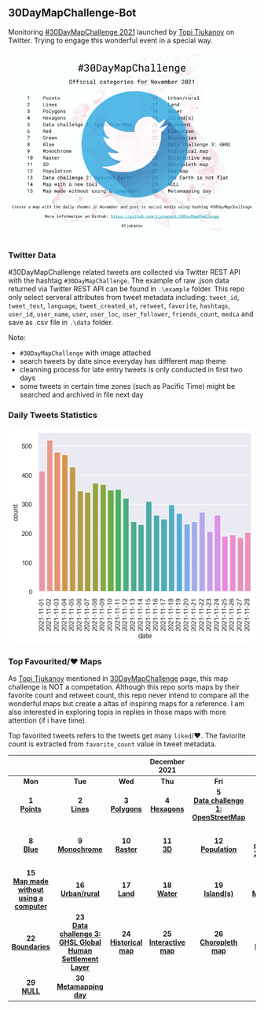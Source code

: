 ## 30DayMapChallenge-Bot
Monitoring [#30DayMapChallenge 2021](https://github.com/tjukanovt/30DayMapChallenge) launched by [Topi Tjukanov](https://twitter.com/tjukanov) on Twitter. Trying to engage this wonderful event in a special way. 

![images](./static/logo-2021.png)

### Twitter Data
#30DayMapChallenge related tweets are collected via Twitter REST API with the hashtag `#30DayMapChallenge`. The example of raw .json data returned via Twitter REST API can be found in `.\example` folder. This repo only select serveral attributes from tweet metadata including: `tweet_id`, `tweet_text`, `language`, `tweet_created_at`, `retweet`, `favorite`, `hashtags`, `user_id`, `user_name`, `user`, `user_loc`, `user_follower`, `friends_count`, `media` and save as .csv file in `.\data` folder.

Note:
-  `#30DayMapChallenge` with image attached
- search tweets by date since everyday has diffferent map theme
- cleanning process for late entry tweets is only conducted in first two days
- some tweets in certain time zones (such as Pacific Time) might be searched and archived in file next day



### Daily Tweets Statistics
![images](./static/maps_count.png)


### Top Favourited/:heart: Maps

As [Topi Tjukanov](https://twitter.com/tjukanov) mentioned in [30DayMapChallenge](https://github.com/tjukanovt/30DayMapChallenge) page, this map challenge is NOT a competation. Although this repo sorts maps by their favorite count and retweet count, this repo never intend to compare all the wonderful maps but create a altas of inspiring maps for a reference. I am also interested in exploring topis in replies in those maps with more attention (if i have time).

Top favorited tweets refers to the tweets get many `liked`/:heart:. The faviorite count is extracted from `favorite_count` value in tweet metadata. 

| |||December 2021||| |
|:---:|:---:|:---:|:---:|:---:|:---:|:---:|
| **Mon** | **Tue** | **Wed** | **Thu** | **Fri** | **Sat** | **Sun** |
| **1** <br/>**[Points](daily/day01_Points.md)**| **2** <br/>**[Lines](daily/day02_Lines.md)**   |**3** <br/>**[Polygons](daily/day03_Polygons.md)**   |**4** <br/>**[Hexagons](daily/day04_Hexagons.md)**    | **5** <br/>**[Data challenge 1: OpenStreetMap](daily/day05_Data%20challenge%201.md)**   | **6** <br/>**[Red](daily/day06_Red.md)**   | **7** <br/>**[Green](daily/day07_Green.md)**  |
| **8** <br/>**[Blue](daily/day08_Blue.md)**  | **9** <br/>**[Monochrome](daily/day09_Monochrome.md)** | **10** <br/>**[Raster](daily/day10_Raster.md)**  | **11** <br/>**[3D](daily/day11_3D.md)**  | **12** <br/>**[Population](daily/day12_Population.md)**  | **13** <br/>**[Data challenge 2: Natural Earth](daily/day13_Data%20challenge%202.md)**  | **14** <br/>**[Map with a new tool](daily/day14_Map%20with%20a%20new%20tool.md)**  |
|  **15** <br/>**[Map made without using a computer](daily/day15_Map%20made%20without%20using%20a%20computer.md)**  |  **16** <br/>**[Urban/rural](daily/day16_Urban&rural.md)**  |   **17** <br/>**[Land](daily/day17_Land.md)**   |  **18** <br/>**[Water](daily/day18_Water.md)**    |   **19** <br/>**[Island(s)](daily/day19_Island(s).md)**   |   **20** <br/> **[Movement](daily/day20_Movement.md)**  |   **21** <br/> **[Elevation](daily/day21_Elevation.md)**  |
|  **22** <br/>**[Boundaries](daily/day22_Boundaries.md)**    |   **23** <br/>**[Data challenge 3: GHSL Global Human Settlement Layer](daily/day23_Data%20challenge%203.md)**   |   **24** <br/>**[Historical map](daily/day24_Historical%20map.md)**   |   **25** <br/>**[Interactive map](daily/day25_Interactive%20map.md)**   |   **26** <br/>**[Choropleth map](daily/day26_Choropleth%20map)**   |   **27** <br/>**[Heatmap](daily/day27_Heatmap.md)**   |   **28** <br/>**[The Earth is not flat](daily/day28_The%20Earth%20is%20not%20flat.md)**   |  
| **29** <br/>**[NULL](daily/day29_NULL.md)**    |  **30** <br/> **[Metamapping day](daily/day30_Metamapping%20day.md)**   |     |     |     |     |     | 

<!-- ### Users Langauge

Tweets with `#30DayMapChallenge` hashtag from 2020-11-01 to 2020-12-02 are in **32** languages (Twitter account setting) including `es`, `en`, `fr`, `und`, `de`, `ru`, `lt`, `lv`, `no`, `tr`, `in`, `nl`, `pt`, `ja`, `et`, `ro`, `ca`, `ht`, `tl`, `pl`, `sv`, `da`, `it`, `bg`, `fi`, `eu`, `ar`, `vi`, `cy`, `ko`, `is`, `uk`.

### Users Location
By geocoding users location in their profile, I plot the map of distribution of users who involvs in this event. Geocoding process is conducted via https://geocode.localfocus.nl/

![images](./user_loc.png) -->

<!-- ### Map Wall

The grid graph (87*87) includes 7569 maps. The seperated maps(resized) can be found in `.\mapwall` folder. Since the maps were automatically collected from media url in tweets' metadata, you may find a few 'noise' or duplicate images.

![images](mapwall/mapwall_white_64.jpg)


Inspiration for the repo came from [Kalle Hallden](https://www.youtube.com/channel/UCWr0mx597DnSGLFk1WfvSkQ). -->